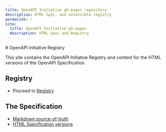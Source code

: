 ```yaml
---
title: OpenAPI Initiative gh-pages repository
description: HTML Spec. and extensible registry
permalink: /
site:
  title: OpenAPI Initiative gh-pages
  description: HTML Spec and Registry
---
```

<link rel="shortcut icon" href="data:image/x-icon;," type="image/x-icon"> 
# OpenAPI Initiative Registry

This site contains the OpenAPI Initiative Registry and content for the HTML versions of the OpenAPI Specification.

## Registry

* Proceed to [Registry](/registry/index.html)

## The Specification

* [Markdown source-of-truth](https://github.com/OAI/OpenAPI-Specification)
* [HTML Specification versions](https://openapis.org/specification)
